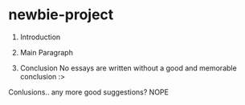 # newbie-project

1. Introduction

2. Main Paragraph

3. Conclusion
    No essays are written without a good and memorable conclusion :>

Conlusions.. any more good suggestions? NOPE    
